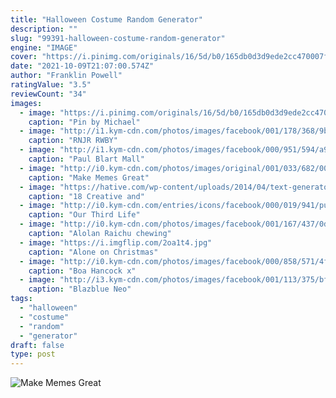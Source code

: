 ```yaml
---
title: "Halloween Costume Random Generator"
description: ""
slug: "99391-halloween-costume-random-generator"
engine: "IMAGE"
cover: "https://i.pinimg.com/originals/16/5d/b0/165db0d3d9ede2cc470007ffd0003631.jpg"
date: "2021-10-09T21:07:00.574Z"
author: "Franklin Powell"
ratingValue: "3.5"
reviewCount: "34"
images:
  - image: "https://i.pinimg.com/originals/16/5d/b0/165db0d3d9ede2cc470007ffd0003631.jpg"
    caption: "Pin by Michael"
  - image: "http://i1.kym-cdn.com/photos/images/facebook/001/178/368/9b1.png"
    caption: "RNJR RWBY"
  - image: "http://i1.kym-cdn.com/photos/images/facebook/000/951/594/a95.jpg"
    caption: "Paul Blart Mall"
  - image: "http://i0.kym-cdn.com/photos/images/original/001/033/682/00b.jpg"
    caption: "Make Memes Great"
  - image: "https://hative.com/wp-content/uploads/2014/04/text-generators/17-scrolling-text-generator.png"
    caption: "18 Creative and"
  - image: "http://i0.kym-cdn.com/entries/icons/facebook/000/019/941/pupinia.jpg"
    caption: "Our Third Life"
  - image: "http://i0.kym-cdn.com/photos/images/facebook/001/167/437/0d8.png"
    caption: "Alolan Raichu chewing"
  - image: "https://i.imgflip.com/2oa1t4.jpg"
    caption: "Alone on Christmas"
  - image: "http://i0.kym-cdn.com/photos/images/facebook/000/858/571/4f3.png"
    caption: "Boa Hancock x"
  - image: "http://i3.kym-cdn.com/photos/images/facebook/001/113/375/bfc.png"
    caption: "Blazblue Neo"
tags:
  - "halloween"
  - "costume"
  - "random"
  - "generator"
draft: false
type: post
---
```



![Make Memes Great](http://i0.kym-cdn.com/photos/images/original/001/033/682/00b.jpg "Make Memes Great")


<!--inArticleAds-->

<!--galleryOne-->


<!--inArticleAds-->

<!--galleryTwo-->


<!--galleryThree-->


